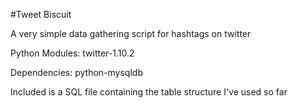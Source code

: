 #Tweet Biscuit

A very simple data gathering script for hashtags on twitter

Python Modules:
twitter-1.10.2

Dependencies:
python-mysqldb

Included is a SQL file containing the table structure I've used so far
